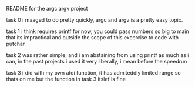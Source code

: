 README for the argc argv project

task 0 i maaged to do pretty quickly, argc and argv is a pretty easy topic.

task 1 i think requires printf for now, you could pass numbers so big to main that its impractical and outside the scope of this excercise to code with putchar

task 2 was rather simple, and i am abstaining from using printf as much as i can, in the past projects i used it very liberally, i mean before the speedrun

task 3 i did with my own atoi function, it has admiteddly limited range so thats on me but the function in task 3 itslef is fine